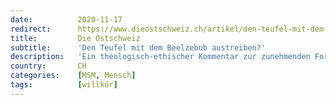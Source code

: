```yaml
---
date:          2020-11-17
redirect:      https://www.dieostschweiz.ch/artikel/den-teufel-mit-dem-beelzebub-austreiben-v1YwkKG
title:         Die Ostschweiz
subtitle:      'Den Teufel mit dem Beelzebub austreiben?'
description:   'Ein theologisch-ethischer Kommentar zur zunehmenden Forderung autoritärer Mittel der Corona-Bekämpfung. Ein Gastbeitrag von Benjamin Kilchör, ordentlicher Professor für Altes Testament.'
country:       CH
categories:    [MSM, Mensch]
tags:          [willkür]
---
```

